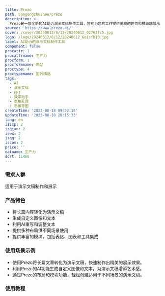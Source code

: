 ```yaml
---
title: Prezo
path: bangongzhushou/prezo
description: >-
  Prezo是一款全新的AI助力演示文稿制作工具，旨在为您的工作提供美观的网页和移动端展示效果。它可以将长篇内容如文章或备忘录一键转化为演示文稿，保留关键信息并创建合适的分段，以便格式化为演示文稿。您还可以使用AI生成自定义图像和文本，选择不同的风格生成艺术作品。利用AI重写和调整文本，使其完美适应您的受众。Prezo提供多种布局供不同场景使用，包括活动、研究、营销和课程计划等。它在网页和移动端提供无缝体验，通过拖放轻松重新排列模块，自动适应移动端展示效果。您可以轻松编辑布局，调整模块大小或移动位置，以获得完美的效果。Prezo还提供丰富的模块，包括表格、图表和与您喜爱的工具集成，增强演示文稿的功能，并在所有设备上呈现出色。
source: 'https://www.prezo.ai/'
cover: /cover/20240612/6/12/20240612_02763fc5.jpg
logo: /logo/20240612/6/12/20240612_6e1cfb10.jpg
label: AI助力的演示文稿制作工具
component: false
procattr: 1
procattrname: 生产力
procform: 1
procformname: 网站
proctype: 4
proctypename: 国外精选
tags:
  - AI
  - 演示文稿
  - PPT
  - 效率助手
  - 表格处理
  - 思维导图
createTime: '2023-08-18 09:52:18'
updateTime: '2023-08-18 20:15:33'
lang: en
isicp: 2
isqian: 2
iswx: 2
isqq: 2
iscom: 2
price: ''
catname: 生产力
sort: 11466
---
```




### 需求人群
适用于演示文稿制作和展示

### 产品特色
- 将长篇内容转化为演示文稿
- 生成自定义图像和文本
- 利用AI重写和调整文本
- 提供多种布局供不同场景使用
- 提供丰富的模块，包括表格、图表和工具集成

### 使用场景示例
- 使用Prezo将长篇文章转化为演示文稿，快速制作出精美的展示效果。
- 利用Prezo的AI功能生成自定义图像和文本，为演示文稿增添艺术感。
- 通过Prezo的布局和模块功能，轻松创建适用于不同场景的演示文稿。

### 使用教程


  

